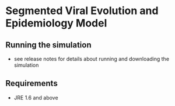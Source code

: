 # Segmented Viral Evolution and Epidemiology Model 

## Running the simulation
* see release notes for details about running and downloading the simulation

## Requirements 
* JRE 1.6 and above



